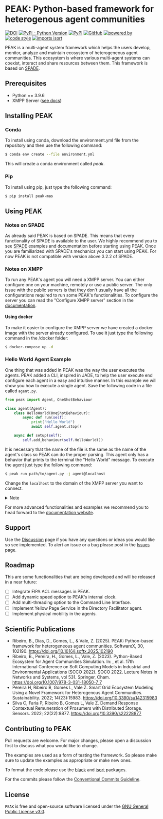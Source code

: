 # PEAK: Python-based framework for heterogenous agent communities

[![DOI](https://img.shields.io/badge/DOI-10.1007%2F978--3--031--18050--7__7-blue)](http://dx.doi.org/10.1016/j.softx.2025.102190)
[![PyPI - Python Version](https://img.shields.io/pypi/pyversions/peak-mas)](https://pypi.org/project/peak-mas/)
[![PyPI](https://img.shields.io/pypi/v/peak-mas)](https://pypi.org/project/peak-mas/)
[![GitHub](https://img.shields.io/github/license/gecad-group/peak-mas)](https://github.com/gecad-group/peak-mas)
[![powered by](https://img.shields.io/static/v1?label=powered%20by&message=GECAD&color=177985&labelColor=de5d4a)](https://www.gecad.isep.ipp.pt/GECAD/Pages/Presentation/Home.aspx)
[![code style](https://img.shields.io/badge/code%20style-black-black)](https://github.com/psf/black)
[![imports isort](https://img.shields.io/static/v1?label=imports&message=isort&color=blue&labelColor=orange)](https://pycqa.github.io/isort/)

PEAK is a multi-agent system framework which helps the users develop, monitor, analyze and maintain ecosystem of heterogeneous agent communities. This ecosystem is  where various multi-agent systems can coexist, interact and share resources between them. 
This framework is based on <a href="https://spade-mas.readthedocs.io/en/latest/" target="_blank">SPADE</a>.


## Prerequisites

- Python == 3.9.6
- XMPP Server ([see docs](https://www.gecad.isep.ipp.pt/peak))


## Installing PEAK

### Conda

To install using conda, download the environment.yml file from the repository and then use the following command:
```bash
$ conda env create --file environment.yml	
```
This will create a conda environment called _peak_.

### Pip

To install using pip, just type the following command:
```bash
$ pip install peak-mas
```


## Using PEAK

### Notes on SPADE

As already said PEAK is based on SPADE. This means that every functionality of SPADE is available to the user. We highly recommend you to see <a href="https://spade-mas.readthedocs.io/en/latest/" target="_blank">SPADE</a> examples and documentation before starting using PEAK. Once you are familiarized with SPADE's mechanics you can start using PEAK.
For now PEAK is not compatible with version above 3.2.2 of SPADE.

### Notes on XMPP

To run any PEAK's agent you will need a XMPP server. You can either configure one on your machine, remotely or use a public server. The only issue with the public servers is that they don't usually have all the configurations required to run some PEAK's functionalities. To configure the server you can read the "Configure XMPP server" section in the <a href="http://www.gecad.isep.ipp.pt/peak" target="_blank">documentation</a>.

#### Using docker

To make it easier to configure the XMPP server we have created a docker image with the server already configured. To use it just type the following command in the /docker folder:

```bash
$ docker-compose up -d
```

### Hello World Agent Example

One thing that was added in PEAK was the way the user executes the agents. PEAK added a CLI, inspired in JADE, to help the user execute end configure each agent in a easy and intuitive manner.
In this example we will show you how to execute a single agent. Save the following code in a file called `agent.py`.

```python 
from peak import Agent, OneShotBehaviour

class agent(Agent):
    class HelloWorld(OneShotBehaviour):
        async def run(self):
            print("Hello World")
            await self.agent.stop()

    async def setup(self):
        self.add_behaviour(self.HelloWorld())
```
It is necessary that the name of the file is the same as the name of the agent's class so PEAK can do the proper parsing. This agent only has a behavior that prints to the terminal the "Hello World" message. To execute the agent just type the following command:
```bash 
$ peak run path/to/agent.py -j agent@localhost
```
Change the `localhost` to the domain of the XMPP server you want to connect.

<details><summary>Note</summary>
<p>

If you want to know more about each command we recommend reading the [documentation](http://www.gecad.isep.ipp.pt/peak) or using the `-h` option to see the help message.

</p>
</details>

For more advanced functionalities and examples we recommend you to head forward to the <a href="http://www.gecad.isep.ipp.pt/peak" target="_blank">documentation website</a>.


## Support

Use the <a href="https://github.com/gecad-group/peak-mas/discussions" target="_blank">Discussion</a> page if you have any questions or ideas you would like so see implemented.
To alert an issue or a bug please post in the <a href="https://github.com/gecad-group/peak-mas/issues" target="_blank">Issues</a> page.

## Roadmap

This are some functionalities that are being developed and will be released in a near future:
- [ ] Integrate FIPA ACL messages in PEAK.
- [ ] Add dynamic speed option to PEAK's internal clock.
- [ ] Add multi-threading option to the Command Line Interface.
- [ ] Implement Yellow Page Service in the Directory Facilitator agent.
- [ ] Implement physical mobility in the agents.

## Scientific Publications

- Ribeiro, B., Dias, D., Gomes, L., & Vale, Z. (2025). PEAK: Python-based framework for heterogeneous agent communities. SoftwareX, 30, 102190. https://doi.org/10.1016/j.softx.2025.102190
- Ribeiro, B., Pereira, H., Gomes, L., Vale, Z. (2023). Python-Based Ecosystem for Agent Communities Simulation. In: , et al. 17th International Conference on Soft Computing Models in Industrial and Environmental Applications (SOCO 2022). SOCO 2022. Lecture Notes in Networks and Systems, vol 531. Springer, Cham. https://doi.org/10.1007/978-3-031-18050-7_7
- Pereira H, Ribeiro B, Gomes L, Vale Z. Smart Grid Ecosystem Modeling Using a Novel Framework for Heterogenous Agent Communities. Sustainability. 2022; 14(23):15983. https://doi.org/10.3390/su142315983
- Silva C, Faria P, Ribeiro B, Gomes L, Vale Z. Demand Response Contextual Remuneration of Prosumers with Distributed Storage. Sensors. 2022; 22(22):8877. https://doi.org/10.3390/s22228877


## Contributing to PEAK

Pull requests are welcome. For major changes, please open a discussion first to discuss what you would like to change.

The examples are used as a form of testing the framework. So please make sure to update the examples as appropriate or make new ones. 

To format the code please use the <a href="https://pypi.org/project/black/" target="_blank">black</a> and <a href="https://pypi.org/project/isort/" target="_blank">isort</a> packages. 

For the commits please follow the <a href="www.conventionalcommits.org" target="_blank">Conventional Commits Guideline</a>.

## License

`PEAK` is free and open-source software licensed under the <a href="https://github.com/gecad-group/peak-mas/blob/develop/LICENSE" target="_blank">GNU General Public License v3.0</a>.
